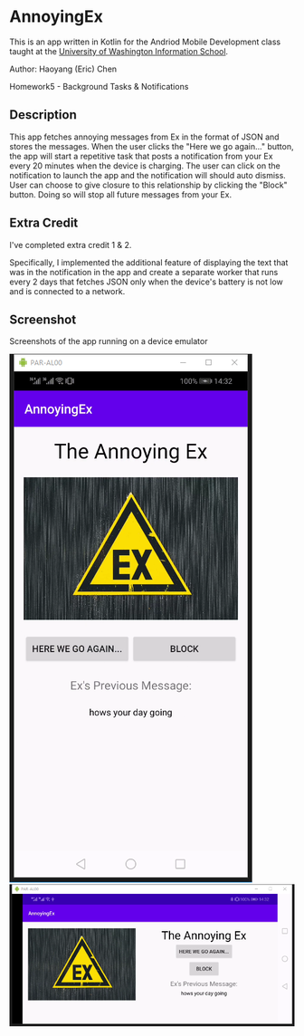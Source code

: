 
# AnnoyingEx
This is an app written in Kotlin for the Andriod Mobile Development class taught at the [University of Washington Information School](https://ischool.uw.edu/). 

Author: Haoyang (Eric) Chen

Homework5 - Background Tasks & Notifications

## Description
This app fetches annoying messages from Ex in the format of JSON and stores the messages. When the user clicks the "Here we go again..." button, the app will start a repetitive task that posts a notification from your Ex every 20 minutes when the device is charging. The user can click on the notification to launch the app and the notification will should auto dismiss. User can choose to give closure to this relationship by clicking the "Block" button. Doing so will stop all future messages from your Ex.

## Extra Credit
I've completed extra credit 1 & 2. 

Specifically, I implemented the additional feature of displaying the text that was in the notification in the app and create a separate worker that runs every 2 days that fetches JSON only when the device's battery is not low and is connected to a network.

## Screenshot
Screenshots of the app running on a device emulator

<img src="./screenshot.png" alt="Screenshot of the app"/>
<img src="./screenshot2.png" alt="Screenshot of the app in rotation"/>


